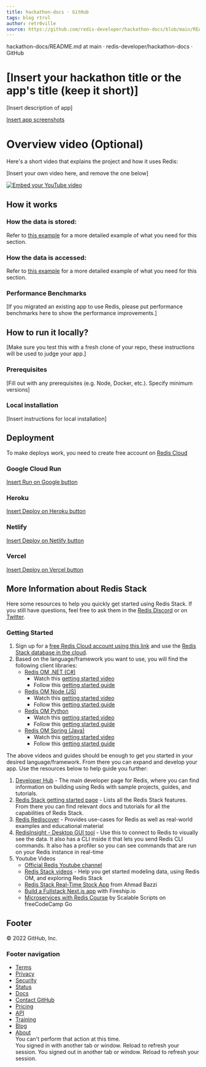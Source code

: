 ```yaml
---
title: hackathon-docs · GitHub
tags: blog rtrvl
author: retr0ville
source: https://github.com/redis-developer/hackathon-docs/blob/main/README.md
---
```

hackathon-docs/README.md at main · redis-developer/hackathon-docs · GitHub  
  

\[Insert your hackathon title or the app's title (keep it short)\]
==================================================================

\[Insert description of app\]

[Insert app screenshots](https://docs.github.com/en/get-started/writing-on-github/getting-started-with-writing-and-formatting-on-github/basic-writing-and-formatting-syntax#uploading-assets)

Overview video (Optional)
=========================

Here's a short video that explains the project and how it uses Redis:

\[Insert your own video here, and remove the one below\]

[![Embed your YouTube video](https://camo.githubusercontent.com/e3b59d76893728f69cdd3a795fa3fc14d322e9f14851cb6e4ce6d0d293624f08/68747470733a2f2f692e7974696d672e636f6d2f76692f767978644331714b344e452f6d617872657364656661756c742e6a7067)](https://www.youtube.com/watch?v=vyxdC1qK4NE)

How it works
------------

### How the data is stored:

Refer to [this example](https://github.com/redis-developer/basic-analytics-dashboard-redis-bitmaps-nodejs#how-the-data-is-stored) for a more detailed example of what you need for this section.

### How the data is accessed:

Refer to [this example](https://github.com/redis-developer/basic-analytics-dashboard-redis-bitmaps-nodejs#how-the-data-is-accessed) for a more detailed example of what you need for this section.

### Performance Benchmarks

\[If you migrated an existing app to use Redis, please put performance benchmarks here to show the performance improvements.\]

How to run it locally?
----------------------

\[Make sure you test this with a fresh clone of your repo, these instructions will be used to judge your app.\]

### Prerequisites

\[Fill out with any prerequisites (e.g. Node, Docker, etc.). Specify minimum versions\]

### Local installation

\[Insert instructions for local installation\]

Deployment
----------

To make deploys work, you need to create free account on [Redis Cloud](https://redis.info/try-free-dev-to)

### Google Cloud Run

[Insert Run on Google button](https://cloud.google.com/blog/products/serverless/introducing-cloud-run-button-click-to-deploy-your-git-repos-to-google-cloud)

### Heroku

[Insert Deploy on Heroku button](https://devcenter.heroku.com/articles/heroku-button)

### Netlify

[Insert Deploy on Netlify button](https://www.netlify.com/blog/2016/11/29/introducing-the-deploy-to-netlify-button/)

### Vercel

[Insert Deploy on Vercel button](https://vercel.com/docs/deploy-button)

More Information about Redis Stack
----------------------------------

Here some resources to help you quickly get started using Redis Stack. If you still have questions, feel free to ask them in the [Redis Discord](https://discord.gg/redis) or on [Twitter](https://twitter.com/redisinc).

### Getting Started

1. Sign up for a [free Redis Cloud account using this link](https://redis.info/try-free-dev-to) and use the [Redis Stack database in the cloud](https://developer.redis.com/create/rediscloud).
2. Based on the language/framework you want to use, you will find the following client libraries:
   * [Redis OM .NET (C#)](https://github.com/redis/redis-om-dotnet)
     * Watch this [getting started video](https://www.youtube.com/watch?v=ZHPXKrJCYNA)
     * Follow this [getting started guide](https://redis.io/docs/stack/get-started/tutorials/stack-dotnet/)
   * [Redis OM Node (JS)](https://github.com/redis/redis-om-node)
     * Watch this [getting started video](https://www.youtube.com/watch?v=KUfufrwpBkM)
     * Follow this [getting started guide](https://redis.io/docs/stack/get-started/tutorials/stack-node/)
   * [Redis OM Python](https://github.com/redis/redis-om-python)
     * Watch this [getting started video](https://www.youtube.com/watch?v=PPT1FElAS84)
     * Follow this [getting started guide](https://redis.io/docs/stack/get-started/tutorials/stack-python/)
   * [Redis OM Spring (Java)](https://github.com/redis/redis-om-spring)
     * Watch this [getting started video](https://www.youtube.com/watch?v=YhQX8pHy3hk)
     * Follow this [getting started guide](https://redis.io/docs/stack/get-started/tutorials/stack-spring/)

The above videos and guides should be enough to get you started in your desired language/framework. From there you can expand and develop your app. Use the resources below to help guide you further:

1. [Developer Hub](https://redis.info/devhub) - The main developer page for Redis, where you can find information on building using Redis with sample projects, guides, and tutorials.
2. [Redis Stack getting started page](https://redis.io/docs/stack/) - Lists all the Redis Stack features. From there you can find relevant docs and tutorials for all the capabilities of Redis Stack.
3. [Redis Rediscover](https://redis.com/rediscover/) - Provides use-cases for Redis as well as real-world examples and educational material
4. [RedisInsight - Desktop GUI tool](https://redis.info/redisinsight) - Use this to connect to Redis to visually see the data. It also has a CLI inside it that lets you send Redis CLI commands. It also has a profiler so you can see commands that are run on your Redis instance in real-time
5. Youtube Videos
   * [Official Redis Youtube channel](https://redis.info/youtube)
   * [Redis Stack videos](https://www.youtube.com/watch?v=LaiQFZ5bXaM&list=PL83Wfqi-zYZFIQyTMUU6X7rPW2kVV-Ppb) - Help you get started modeling data, using Redis OM, and exploring Redis Stack
   * [Redis Stack Real-Time Stock App](https://www.youtube.com/watch?v=mUNFvyrsl8Q) from Ahmad Bazzi
   * [Build a Fullstack Next.js app](https://www.youtube.com/watch?v=DOIWQddRD5M) with Fireship.io
   * [Microservices with Redis Course](https://www.youtube.com/watch?v=Cy9fAvsXGZA) by Scalable Scripts on freeCodeCamp
Go

Footer
------

[](https://github.com "GitHub") © 2022 GitHub, Inc.

### Footer navigation

* [Terms](https://docs.github.com/en/github/site-policy/github-terms-of-service)
* [Privacy](https://docs.github.com/en/github/site-policy/github-privacy-statement)
* [Security](https://github.com/security)
* [Status](https://www.githubstatus.com/)
* [Docs](https://docs.github.com)
* [Contact GitHub](https://support.github.com?tags=dotcom-footer)
* [Pricing](https://github.com/pricing)
* [API](https://docs.github.com)
* [Training](https://services.github.com)
* [Blog](https://github.blog)
* [About](https://github.com/about)  
You can't perform that action at this time.  
You signed in with another tab or window. Reload to refresh your session. You signed out in another tab or window. Reload to refresh your session.  
